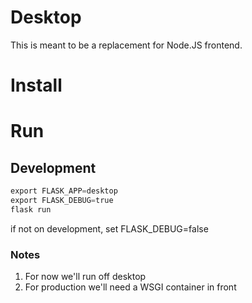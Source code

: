 # Desktop
This is meant to be a replacement for Node.JS frontend.

# Install


# Run
## Development
````python
export FLASK_APP=desktop
export FLASK_DEBUG=true
flask run

````
if not on development, set FLASK_DEBUG=false

### Notes
1. For now we'll run off desktop
2. For production we'll need a WSGI container in front

